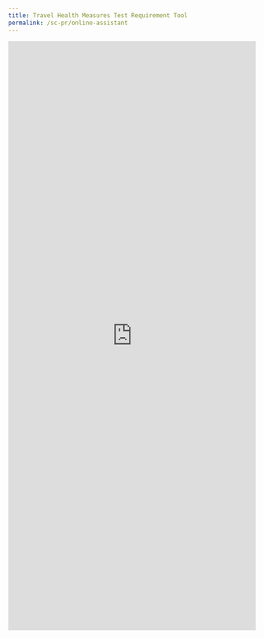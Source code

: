 ```yaml
---
title: Travel Health Measures Test Requirement Tool
permalink: /sc-pr/online-assistant
---
```

<style>
	 .container {
    position: relative;
     width: 100%;
     height: 0;
     padding-bottom: 56.25%;
 }
 .form {
     position: absolute;
     top: 0;
     left: 0;
     width: 100%;
     height: 1200px;
 }
	</style>

 <div class="container">
<iframe class="form" width="100%" height="1200px" src="https://www.checkfirst.gov.sg/c/79505721-0c3a-4cde-a659-782d7ffbde6d" frameborder="0" allow="accelerometer; autoplay; clipboard-write; encrypted-media; gyroscope; picture-in-picture" allowfullscreen></iframe>
	</div>